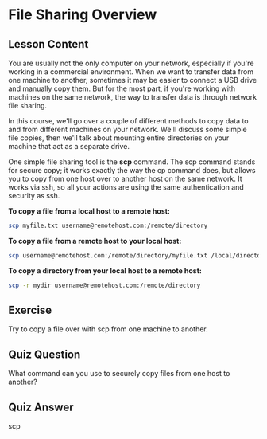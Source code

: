 # File Sharing Overview

## Lesson Content

You are usually not the only computer on your network, especially if you're working in a commercial environment. When we want to transfer data from one machine to another, sometimes it may be easier to connect a USB drive and manually copy them. But for the most part, if you're working with machines on the same network, the way to transfer data is through network file sharing.

In this course, we'll go over a couple of different methods to copy data to and from different machines on your network. We'll discuss some simple file copies, then we'll talk about mounting entire directories on your machine that act as a separate drive.

One simple file sharing tool is the **scp** command. The scp command stands for secure copy; it works exactly the way the cp command does, but allows you to copy from one host over to another host on the same network. It works via ssh, so all your actions are using the same authentication and security as ssh.

**To copy a file from a local host to a remote host:**

```bash
scp myfile.txt username@remotehost.com:/remote/directory
```

**To copy a file from a remote host to your local host:**

```bash
scp username@remotehost.com:/remote/directory/myfile.txt /local/directory
```

**To copy a directory from your local host to a remote host:**

```bash
scp -r mydir username@remotehost.com:/remote/directory
```

## Exercise

Try to copy a file over with scp from one machine to another.

## Quiz Question

What command can you use to securely copy files from one host to another?

## Quiz Answer

scp
